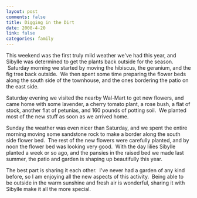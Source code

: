 ```yaml
--- 
layout: post
comments: false
title: Digging in the Dirt
date: 2008-4-20
link: false
categories: family
---
```

This weekend was the first truly mild weather we've had this year, and Sibylle was determined to get the plants back outside for the season.  Saturday morning we started by moving the hibiscus, the geranium, and the fig tree back outside.  We then spent some time preparing the flower beds along the south side of the townhouse, and the ones bordering the patio on the east side.

Saturday evening we visited the nearby Wal-Mart to get new flowers, and came home with some lavender, a cherry tomato plant, a rose bush, a flat of stock, another flat of petunias, and 160 pounds of potting soil.  We planted most of the new stuff as soon as we arrived home.

Sunday the weather was even nicer than Saturday, and we spent the entire morning moving some sandstone rock to make a border along the south side flower bed.  The rest of the new flowers were carefully planted, and by noon the flower bed was looking very good.  With the day lilies Sibylle planted a week or so ago, and the pansies in the raised bed we made last summer, the patio and garden is shaping up beautifully this year.

The best part is sharing it each other.  I've never had a garden of any kind before, so I am enjoying all the new aspects of this activity.  Being able to be outside in the warm sunshine and fresh air is wonderful, sharing it with Sibylle make it all the more special.
